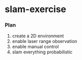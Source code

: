# slam-exercise

### Plan

1. create a 2D environment
2. enable laser range observation
3. enable manual control
4. slam
everything probabilistic
